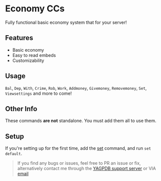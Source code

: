 # Economy CCs
Fully functional basic economy system that for your server!

## Features
- Basic economy
- Easy to read embeds
- Customizability

## Usage

`Bal`, `Dep`, `With`, `Crime`, `Rob`, `Work`, `Addmoney`, `Givemoney`, `Removemoney`, `Set`, `Viewsettings` and more to come!

## Other Info
These commands **are not** standalone. You must add them all to use them.

## Setup
If you're setting up for the first time, add the [set](https://github.com/ranger-4297/yagpdb-ccs/blob/main/Economy/V3/Settings/Set.cc.go) command, and run `set default`.


<blockquote>If you find any bugs or issues, feel free to PR an issue or fix, alternatively contact me through the <a href="https://discord.gg/4uY54rw">YAGPDB support server</a> or VIA <a href="mailto:a.rhyker@gmail.com">email</a></blockquote>